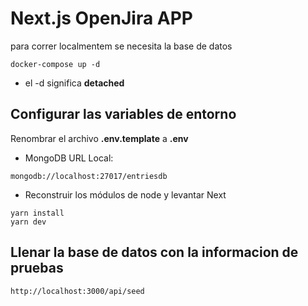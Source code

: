 # Next.js OpenJira APP
para correr localmentem se necesita la base de datos

```
docker-compose up -d
```

* el -d significa __detached__

## Configurar las variables de entorno
Renombrar el archivo __.env.template__ a __.env__

* MongoDB URL Local:
```
mongodb://localhost:27017/entriesdb
```

* Reconstruir los módulos de node y levantar Next
```
yarn install
yarn dev
```


## Llenar la base de datos con la informacion de pruebas
```
http://localhost:3000/api/seed
```